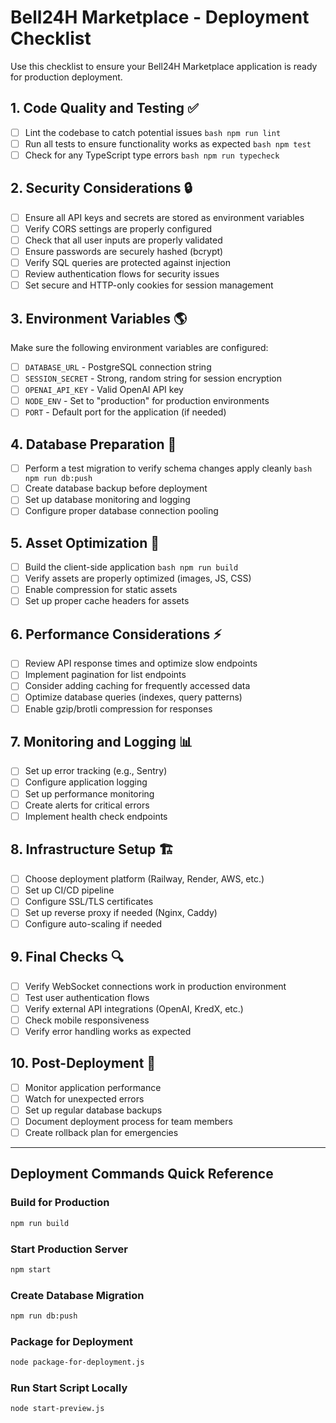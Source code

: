 # Bell24H Marketplace - Deployment Checklist

Use this checklist to ensure your Bell24H Marketplace application is ready for production deployment.

## 1. Code Quality and Testing ✅

- [ ] Lint the codebase to catch potential issues
      ```bash
      npm run lint
      ```
- [ ] Run all tests to ensure functionality works as expected
      ```bash
      npm test
      ```
- [ ] Check for any TypeScript type errors
      ```bash
      npm run typecheck
      ```

## 2. Security Considerations 🔒

- [ ] Ensure all API keys and secrets are stored as environment variables
- [ ] Verify CORS settings are properly configured
- [ ] Check that all user inputs are properly validated
- [ ] Ensure passwords are securely hashed (bcrypt)
- [ ] Verify SQL queries are protected against injection
- [ ] Review authentication flows for security issues
- [ ] Set secure and HTTP-only cookies for session management

## 3. Environment Variables 🌎

Make sure the following environment variables are configured:

- [ ] `DATABASE_URL` - PostgreSQL connection string
- [ ] `SESSION_SECRET` - Strong, random string for session encryption
- [ ] `OPENAI_API_KEY` - Valid OpenAI API key
- [ ] `NODE_ENV` - Set to "production" for production environments
- [ ] `PORT` - Default port for the application (if needed)

## 4. Database Preparation 💾

- [ ] Perform a test migration to verify schema changes apply cleanly
      ```bash
      npm run db:push
      ```
- [ ] Create database backup before deployment
- [ ] Set up database monitoring and logging
- [ ] Configure proper database connection pooling

## 5. Asset Optimization 🚀

- [ ] Build the client-side application
      ```bash
      npm run build
      ```
- [ ] Verify assets are properly optimized (images, JS, CSS)
- [ ] Enable compression for static assets
- [ ] Set up proper cache headers for assets

## 6. Performance Considerations ⚡

- [ ] Review API response times and optimize slow endpoints
- [ ] Implement pagination for list endpoints
- [ ] Consider adding caching for frequently accessed data
- [ ] Optimize database queries (indexes, query patterns)
- [ ] Enable gzip/brotli compression for responses

## 7. Monitoring and Logging 📊

- [ ] Set up error tracking (e.g., Sentry)
- [ ] Configure application logging
- [ ] Set up performance monitoring
- [ ] Create alerts for critical errors
- [ ] Implement health check endpoints

## 8. Infrastructure Setup 🏗️

- [ ] Choose deployment platform (Railway, Render, AWS, etc.)
- [ ] Set up CI/CD pipeline
- [ ] Configure SSL/TLS certificates
- [ ] Set up reverse proxy if needed (Nginx, Caddy)
- [ ] Configure auto-scaling if needed

## 9. Final Checks 🔍

- [ ] Verify WebSocket connections work in production environment
- [ ] Test user authentication flows
- [ ] Verify external API integrations (OpenAI, KredX, etc.)
- [ ] Check mobile responsiveness
- [ ] Verify error handling works as expected

## 10. Post-Deployment 🎯

- [ ] Monitor application performance
- [ ] Watch for unexpected errors
- [ ] Set up regular database backups
- [ ] Document deployment process for team members
- [ ] Create rollback plan for emergencies

---

## Deployment Commands Quick Reference

### Build for Production
```bash
npm run build
```

### Start Production Server
```bash
npm start
```

### Create Database Migration
```bash
npm run db:push
```

### Package for Deployment
```bash
node package-for-deployment.js
```

### Run Start Script Locally
```bash
node start-preview.js
```